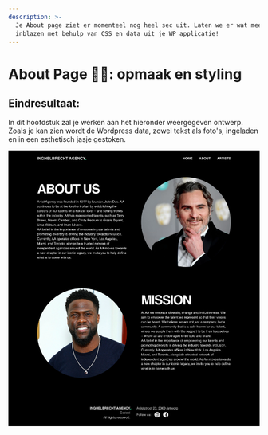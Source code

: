 ```yaml
---
description: >-
  Je About page ziet er momenteel nog heel sec uit. Laten we er wat meer leven
  inblazen met behulp van CSS en data uit je WP applicatie!
---
```


# About Page 👨‍💼: opmaak en styling

## Eindresultaat:

In dit hoofdstuk zal je werken aan het hieronder weergegeven ontwerp. Zoals je kan zien wordt de Wordpress data, zowel tekst als foto's, ingeladen en in een esthetisch jasje gestoken.

![](../../.gitbook/assets/about%20%281%29.png)

